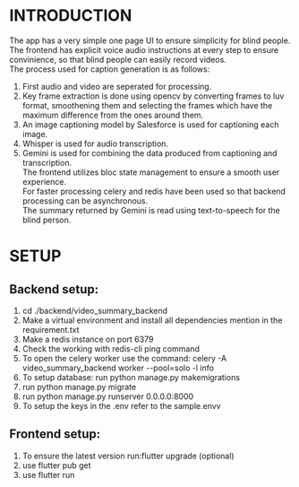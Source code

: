 # INTRODUCTION
The app has a very simple one page UI to ensure simplicity for blind people.  
The frontend has explicit voice audio instructions at every step to ensure convinience, so that blind people can easily record videos.    
The process used for caption generation is as follows:  
1. First audio and video are seperated for processing.  
2. Key frame extraction is done using opencv by converting frames to luv format, smoothening them and selecting the frames which have the maximum difference from the ones around them.  
3. An image captioning model by Salesforce is used for captioning each image.  
4. Whisper is used for audio transcription.  
5. Gemini is used for combining the data produced from captioning and transcription.  
The frontend utilizes bloc state management to ensure a smooth user experience.  
For faster processing celery and redis have been used so that backend processing can be asynchronous.  
The summary returned by Gemini is read using text-to-speech for the blind person.  

# SETUP
## Backend setup:
1. cd ./backend/video_summary_backend   
2. Make a virtual environment and install all dependencies mention in the requirement.txt   
3. Make a redis instance on port 6379    
4. Check the working with redis-cli ping command    
5. To open the celery worker use the command: celery -A video_summary_backend worker --pool=solo -l info   
6. To setup database: run python manage.py makemigrations  
7. run python manage.py migrate  
8. run python manage.py runserver 0.0.0.0:8000  
9. To setup the keys in the .env refer to the sample.envv  

## Frontend setup:
1. To ensure the latest version run:flutter upgrade (optional)  
2. use flutter pub get  
3. use flutter run  